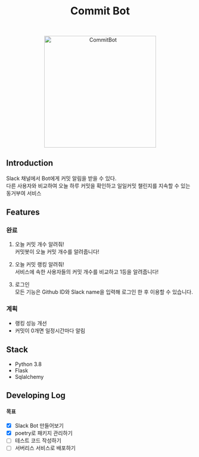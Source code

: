 <h1 align="center"> Commit Bot </h1> <br>

<p align="center">
  <a href="https://gitpoint.co/">
    <img alt="CommitBot" title="CommitBot" src="https://user-images.githubusercontent.com/48384692/121125373-6e216f80-c861-11eb-92aa-90f5a8bdd83d.png" width="300">
  </a>
</p>

## Introduction
Slack 채널에서 Bot에게 커밋 알림을 받을 수 있다.  
다른 사용자와 비교하여 오늘 하루 커밋을 확인하고
일일커밋 챌린지를 지속할 수 있는 동거부여 서비스

## Features
### 완료
1. 오늘 커밋 개수 알려줘!  
커밋봇이 오늘 커밋 개수를 알려줍니다! 

2. 오늘 커밋 랭킹 알려줘!  
서비스에 속한 사용자들의 커밋 개수를 비교하고 1등을 알려줍니다!

3. 로그인  
모든 기능은 Github ID와 Slack name을 입력해 로그인 한 후 이용할 수 있습니다.

### 계획
- 랭킹 성능 개선
- 커밋이 0개면 일정시간마다 알림

## Stack
- Python 3.8
- Flask
- Sqlalchemy

## Developing Log

#### 목표
- [x] Slack Bot 만들어보기
- [x] poetry로 패키지 관리하기
- [ ] 테스트 코드 작성하기
- [ ] 서버리스 서비스로 배포하기
